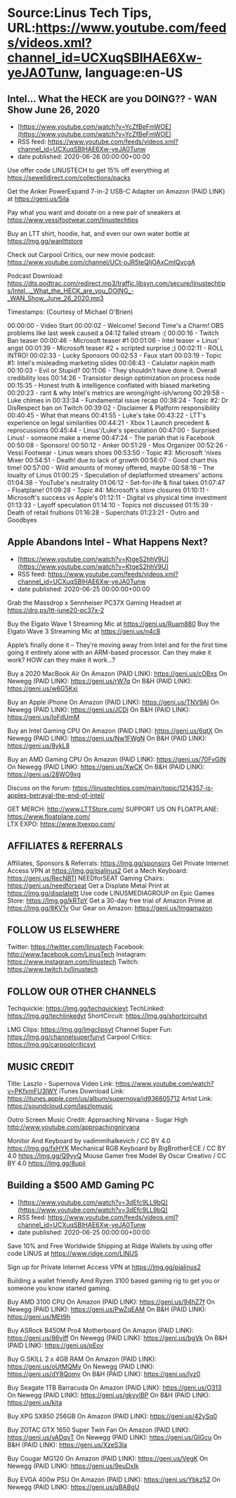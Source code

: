 # Source:Linus Tech Tips, URL:https://www.youtube.com/feeds/videos.xml?channel_id=UCXuqSBlHAE6Xw-yeJA0Tunw, language:en-US

## Intel... What the HECK are you DOING?? - WAN Show June 26, 2020
 - [https://www.youtube.com/watch?v=YcZfBeFmWOE](https://www.youtube.com/watch?v=YcZfBeFmWOE)
 - RSS feed: https://www.youtube.com/feeds/videos.xml?channel_id=UCXuqSBlHAE6Xw-yeJA0Tunw
 - date published: 2020-06-26 00:00:00+00:00

Use offer code LINUSTECH to get 15% off everything at https://sewelldirect.com/collections/packs

Get the Anker PowerExpand 7-in-2 USB-C Adapter on Amazon (PAID LINK) at https://geni.us/5iIa

Pay what you want and donate on a new pair of sneakers at https://www.vessifootwear.com/linustechtips 

Buy an LTT shirt, hoodie, hat, and even our own water bottle at https://lmg.gg/wanlttstore

Check out Carpool Critics, our new movie podcast: https://www.youtube.com/channel/UCt-oJR5teQIjOAxCmIQvcgA

Podcast Download: https://dts.podtrac.com/redirect.mp3/traffic.libsyn.com/secure/linustechtips/Intel..._What_the_HECK_are_you_DOING_-_WAN_Show_June_26_2020.mp3

Timestamps: (Courtesy of Michael O'Brien)

00:00:00 - Video Start
00:00:02 - Welcome! Second Time's a Charm! OBS problems like last week caused a 04:12 failed stream :( 
 00:00:16 - Twitch Ban teaser
 00:00:46 - Microsoft teaser #1
 00:01:06 - Intel teaser + Linus' angst
 00:01:39 - Microsoft teaser #2 + scripted surprise ;)
00:02:11 - ROLL INTRO!
 00:02:33 - Lucky Sponsors
 00:02:53 - Faux start
00:03:19 - Topic #1: Intel's misleading marketing slides
 00:08:43 - Calulator napkin math
 00:10:03 - Evil or Stupid?
 00:11:06 - They shouldn't have done it. Overall credibility loss
 00:14:26 - Transistor design optimization on process node
 00:15:35 - Honest truth & intelligence conflated with biased marketing
 00:20:23 - rant & why Intel's metrics are wrong/right-ish/wrong
 00:29:58 - Luke chimes in
 00:33:34 - Fundamental issue recap
00:38:24 - Topic #2: Dr DisRespect ban on Twitch
 00:39:02 - Disclaimer & Platform responsibility
 00:40:45 - What that means
 00:41:55 - Luke's take
 00:43:22 - LTT's experience on legal similarities
 00:44:21 - Xbox 1 Launch precedent & reprocussions
 00:45:44 - Linus'/Luke's speculation
00:47:00 - Surprised Linus! - someone make a meme
 00:47:24 - The pariah that is Facebook
00:50:08 - Sponsors!
 00:50:12 - Anker
 00:51:29 - Mos Organizer
 00:52:26 - Vessi Footwear - Linus wears shoes
00:53:50 - Topic #3: Microsoft 'nixes Mixer
 00:54:51 - Death! due to lack of growth
 00:56:07 - Good chart this time!
 00:57:00 - Wild amounts of money offered, maybe
 00:58:16 - The loualty of Linus
 01:00:25 - Speculation of deplatformed streamers' actions
 01:04:38 - YouTube's neutrality
 01:06:12 - Set-for-life & final takes
 01:07:47 - Floatplane!
01:09:28 - Topic #4: Microsoft's store closures
 01:10:11 - Microsoft's success vs Apple's
 01:12:11 - Digital vs physical time investment
 01:13:33 - Layoff speculation
01:14:10 - Topics not discussed
01:15:39 - Death of retail fruitions
01:16:28 - Superchats
01:23:21 - Outro and Goodbyes

## Apple Abandons Intel - What Happens Next?
 - [https://www.youtube.com/watch?v=KtgeS2hhV9U](https://www.youtube.com/watch?v=KtgeS2hhV9U)
 - RSS feed: https://www.youtube.com/feeds/videos.xml?channel_id=UCXuqSBlHAE6Xw-yeJA0Tunw
 - date published: 2020-06-25 00:00:00+00:00

Grab the Massdrop x Sennheiser PC37X Gaming Headset at https://dro.ps/ltt-june20-pc37x-2

Buy the Elgato Wave 1 Streaming Mic at https://geni.us/Ruam880
Buy the Elgato Wave 3 Streaming Mic at https://geni.us/n4c8

Apple’s finally done it – They’re moving away from Intel and for the first time going it entirely alone with an ARM-based processor. Can they make it work? HOW can they make it work…?

Buy a 2020 MacBook Air
On Amazon (PAID LINK): https://geni.us/cOBxs
On Newegg (PAID LINK): https://geni.us/rW7q
On B&H (PAID LINK): https://geni.us/w6G5Kxi

Buy an Apple iPhone
On Amazon (PAID LINK): https://geni.us/TNV9Al
On Newegg (PAID LINK): https://geni.us/JCDj
On B&H (PAID LINK): https://geni.us/loFdUmM

Buy an Intel Gaming CPU
On Amazon (PAID LINK): https://geni.us/6qtX
On Newegg (PAID LINK): https://geni.us/Nw1FWgN
On B&H (PAID LINK): https://geni.us/8ykL8

Buy an AMD Gaming CPU
On Amazon (PAID LINK): https://geni.us/70FvGIN
On Newegg (PAID LINK): https://geni.us/XwCK
On B&H (PAID LINK): https://geni.us/28WO9xg

Discuss on the forum: https://linustechtips.com/main/topic/1214357-is-apples-betrayal-the-end-of-intel/


GET MERCH: http://www.LTTStore.com/
SUPPORT US ON FLOATPLANE: https://www.floatplane.com/  
LTX EXPO: https://www.ltxexpo.com/   

AFFILIATES & REFERRALS
---------------------------------------------------
Affiliates, Sponsors & Referrals: https://lmg.gg/sponsors
Get Private Internet Access VPN at https://lmg.gg/pialinus2
Get a Mech Keyboard: https://geni.us/RecNBTI
NEEDforSEAT Gaming Chairs: https://geni.us/needforseat
Get a Displate Metal Print at https://lmg.gg/displateltt
Use code LINUSMEDIAGROUP on Epic Games Store: https://lmg.gg/kRTpY
Get a 30-day free trial of Amazon Prime at https://lmg.gg/8KV1v
Our Gear on Amazon: https://geni.us/lmgamazon
 
FOLLOW US ELSEWHERE
---------------------------------------------------  
Twitter: https://twitter.com/linustech
Facebook: http://www.facebook.com/LinusTech
Instagram: https://www.instagram.com/linustech
Twitch: https://www.twitch.tv/linustech

FOLLOW OUR OTHER CHANNELS
---------------------------------------------------  
Techquickie: https://lmg.gg/techquickieyt
TechLinked: https://lmg.gg/techlinkedyt
ShortCircuit: https://lmg.gg/shortcircuityt

LMG Clips: https://lmg.gg/lmgclipsyt
Channel Super Fun: https://lmg.gg/channelsuperfunyt
Carpool Critics: https://lmg.gg/carpoolcriticsyt

MUSIC CREDIT
---------------------------------------------------  
Title: Laszlo - Supernova
Video Link: https://www.youtube.com/watch?v=PKfxmFU3lWY
iTunes Download Link: https://itunes.apple.com/us/album/supernova/id936805712
Artist Link: https://soundcloud.com/laszlomusic

Outro Screen Music Credit: Approaching Nirvana - Sugar High http://www.youtube.com/approachingnirvana

Monitor And Keyboard by vadimmihalkevich / CC BY 4.0 https://lmg.gg/fxHYK 
Mechanical RGB Keyboard by BigBrotherECE / CC BY 4.0 https://lmg.gg/Q9yyQ 
Mouse Gamer free Model By Oscar Creativo / CC BY 4.0 https://lmg.gg/8upii

## Building a $500 AMD Gaming PC
 - [https://www.youtube.com/watch?v=3dEfc9LL9bQ](https://www.youtube.com/watch?v=3dEfc9LL9bQ)
 - RSS feed: https://www.youtube.com/feeds/videos.xml?channel_id=UCXuqSBlHAE6Xw-yeJA0Tunw
 - date published: 2020-06-25 00:00:00+00:00

Save 10% and Free Worldwide Shipping at Ridge Wallets by using offer code LINUS at https://www.ridge.com/LINUS

Sign up for Private Internet Access VPN at https://lmg.gg/pialinus2

Building a wallet friendly Amd  Ryzen 3100 based gaming rig to get you or someone you know started gaming.

Buy AMD 3100 CPU
On Amazon (PAID LINK): https://geni.us/94hZ7f
On Newegg (PAID LINK): https://geni.us/PwZqEAM
On B&H (PAID LINK): https://geni.us/MEt9h

Buy ASRock B450M Pro4 Motherboard
On Amazon (PAID LINK): https://geni.us/86viff
On Newegg (PAID LINK): https://geni.us/bgVk
On B&H (PAID LINK): https://geni.us/pEov

Buy G.SKILL 2 x 4GB RAM
On Amazon (PAID LINK): https://geni.us/oUtMQMv
On Newegg (PAID LINK): https://geni.us/dY8Qomy
On B&H (PAID LINK): https://geni.us/lyz0

Buy Seagate 1TB Barracuda
On Amazon (PAID LINK): https://geni.us/O313
On Newegg (PAID LINK): https://geni.us/gkyylBP
On B&H (PAID LINK): https://geni.us/kita

Buy XPG SX850 256GB
On Amazon (PAID LINK): https://geni.us/42ySq0

Buy ZOTAC GTX 1650 Super Twin Fan
On Amazon (PAID LINK): https://geni.us/vADqvT
On Newegg (PAID LINK): https://geni.us/GIGcu
On B&H (PAID LINK): https://geni.us/XzeS3la

Buy Cougar MG120
On Amazon (PAID LINK): https://geni.us/VegK
On Newegg (PAID LINK): https://geni.us/9euDxIk

Buy EVGA 400w PSU
On Amazon (PAID LINK): https://geni.us/Ybkz52
On Newegg (PAID LINK): https://geni.us/qBABgU

